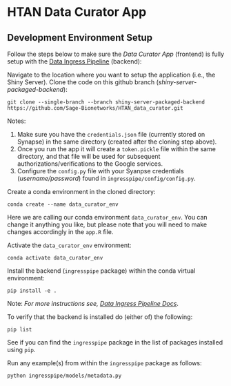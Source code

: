 # HTAN Data Curator App
## Development Environment Setup

Follow the steps below to make sure the _Data Curator App_ (frontend) is fully setup with the [Data Ingress Pipeline](https://github.com/Sage-Bionetworks/HTAN-data-pipeline/tree/organized-into-packages) (backend):

Navigate to the location where you want to setup the application (i.e., the Shiny Server). Clone the code on this github branch (_shiny-server-packaged-backend_):

    git clone --single-branch --branch shiny-server-packaged-backend https://github.com/Sage-Bionetworks/HTAN_data_curator.git

Notes:

1. Make sure you have the `credentials.json` file (currently stored on Synapse) in the same directory (created after the cloning step above).
2. Once you run the app it will create a `token.pickle` file within the same directory, and that file will be used for subsequent authorizations/verifications to the Google services.
3. Configure the `config.py` file with your Syanpse credentials (_username/password_) found in `ingresspipe/config/config.py`.

Create a conda environment in the cloned directory:

    conda create --name data_curator_env

Here we are calling our conda environment `data_curator_env`. You can change it anything you like, but please note that you will need to make changes accordingly in the `app.R` file.

Activate the `data_curator_env` environment:

    conda activate data_curator_env

Install the backend (`ingresspipe` package) within the conda virtual environment:

    pip install -e .

Note: _For more instructions see, [Data Ingress Pipeline Docs](https://github.com/Sage-Bionetworks/HTAN-data-pipeline/tree/organized-into-packages#readme)_.

To verify that the backend is installed do (either of) the following:

    pip list

See if you can find the `ingresspipe` package in the list of packages installed using `pip`.

Run any example(s) from within the `ingresspipe` package as follows:

    python ingresspipe/models/metadata.py
